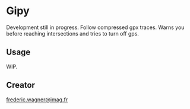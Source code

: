 # Gipy

Development still in progress. Follow compressed gpx traces.
Warns you before reaching intersections and tries to turn off gps.

## Usage

WIP.


## Creator

frederic.wagner@imag.fr

